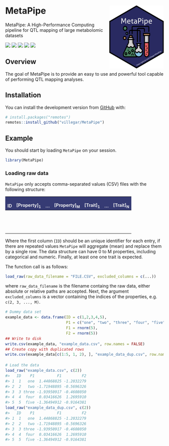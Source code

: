 
<!-- README.md is generated from README.Rmd. Please edit that file -->

<!-- Extra CSS -->

<style type="text/css">
p {
  margin-bottom: 0px !important;
}
</style>

<!-- Utilitary functions -->

<!-- /Library/Frameworks/R.framework/Versions/4.0/Resources/library/MetaPipe/images/metapipe.png -->

# MetaPipe <img src="https://raw.githubusercontent.com/villegar/MetaPipe/master/inst/images/metapipe.png" alt="metapipe-logo" align="right" height=200px/>

MetaPipe: A High-Performance Computing pipeline for QTL mapping of large
metabolomic datasets <!-- badges: start -->
<!-- [![Build Status](https://travis-ci.com/villegar/MetaPipe.svg?branch=master)](https://travis-ci.com/villegar/MetaPipe) -->
[![](https://travis-ci.com/villegar/MetaPipe.svg?branch=master)](https://travis-ci.com/villegar/MetaPipe)
[![](https://img.shields.io/badge/devel%20version-0.0.1-blue.svg)](https://github.com/villegar/MetaPipe)
[![](https://img.shields.io/github/languages/code-size/villegar/MetaPipe.svg)](https://github.com/villegar/MetaPipe)
[![](https://www.r-pkg.org/badges/version/MetaPipe?color=red)](https://cran.r-project.org/package=MetaPipe)
[![](https://codecov.io/gh/villegar/MetaPipe/branch/master/graph/badge.svg)](https://codecov.io/gh/villegar/MetaPipe)
<!-- [![Dependencies](https://tinyverse.netlify.com/badge/MetaPipe)](https://cran.r-project.org/package=MetaPipe) -->
<!-- [![CRAN checks](https://cranchecks.info/badges/summary/MetaPipe)](https://cran.r-project.org/web/checks/check_results_MetaPipe.html) -->

<!-- badges: end -->

## Overview

The goal of MetaPipe is to provide an easy to use and powerful tool
capable of performing QTL mapping analyses.
<!-- on metabolomics data. -->

## Installation

<!-- You can install the released version of MetaPipe from [CRAN](https://CRAN.R-project.org) with: -->

<!-- ``` r -->

<!-- install.packages("MetaPipe") -->

<!-- ``` -->

<!-- And the development version from [GitHub](https://github.com/) with: -->

You can install the development version from
[GitHub](https://github.com/) with:

``` r
# install.packages("remotes")
remotes::install_github("villegar/MetaPipe")
```

## Example

<!-- This is a basic example which shows you how to solve a common problem: -->

You should start by loading `MetaPipe` on your session.

``` r
library(MetaPipe)
```

### Loading raw data

`MetaPipe` only accepts comma-separated values (CSV) files with the
following
structure:

<table class="table table-striped table-hover" style="width: auto !important; margin-left: auto; margin-right: auto;">

<thead>

<tr>

<th style="text-align:center;color: #EEEEEE !important;background-color: #363B74 !important;vertical-align: middle;">

ID

</th>

<th style="text-align:center;color: #EEEEEE !important;background-color: #363B74 !important;vertical-align: middle;">

\[Property\]<sub>1</sub>

</th>

<th style="text-align:center;color: #EEEEEE !important;background-color: #363B74 !important;vertical-align: middle;">

…

</th>

<th style="text-align:center;color: #EEEEEE !important;background-color: #363B74 !important;vertical-align: middle;">

\[Property\]<sub>M</sub>

</th>

<th style="text-align:center;color: #EEEEEE !important;background-color: #363B74 !important;vertical-align: middle;">

\[Trait\]<sub>1</sub>

</th>

<th style="text-align:center;color: #EEEEEE !important;background-color: #363B74 !important;vertical-align: middle;">

…

</th>

<th style="text-align:center;color: #EEEEEE !important;background-color: #363B74 !important;vertical-align: middle;">

\[Trait\]<sub>N</sub>

</th>

</tr>

</thead>

<tbody>

<tr>

<td style="text-align:center;">

 

</td>

<td style="text-align:center;">

</td>

<td style="text-align:center;">

</td>

<td style="text-align:center;">

</td>

<td style="text-align:center;">

</td>

<td style="text-align:center;">

</td>

<td style="text-align:center;">

</td>

</tr>

<tr>

<td style="text-align:center;">

 

</td>

<td style="text-align:center;">

</td>

<td style="text-align:center;">

</td>

<td style="text-align:center;">

</td>

<td style="text-align:center;">

</td>

<td style="text-align:center;">

</td>

<td style="text-align:center;">

</td>

</tr>

</tbody>

</table>

Where the first column (`ID`) should be an unique identifier for each
entry, if there are repeated values `MetaPipe` will aggregate (mean) and
replace them by a single row. The data structure can have 0 to M
properties, including categorical and numeric. Finally, at least one one
trait is expected.

The function call is as follows:

``` r
load_raw(raw_data_filename = "FILE.CSV", excluded_columns = c(...))
```

where `raw_data_filename` is the filename containg the raw data, either
absolute or relative paths are accepted. Next, the argument
`excluded_columns` is a vector containing the indices of the properties,
e.g. `c(2, 3, ..., M)`.

``` r
# Dummy data set
example_data <- data.frame(ID = c(1,2,3,4,5),
                           P1 = c("one", "two", "three", "four", "five"), 
                           F1 = rnorm(5), 
                           F2 = rnorm(5))
## Write to disk
write.csv(example_data, "example_data.csv", row.names = FALSE)
## Create copy with duplicated rows
write.csv(example_data[c(1:5, 1, 2), ], "example_data_dup.csv", row.names = FALSE)

# Load the data
load_raw("example_data.csv", c(2))
#>   ID    P1          F1         F2
#> 1  1   one  1.44868825 -1.2032279
#> 2  2   two -1.71948895 -0.5696326
#> 3  3 three -1.93950917 -0.4608050
#> 4  4  four  0.03416626  1.2695910
#> 5  5  five -1.36494912 -0.9164381
load_raw("example_data_dup.csv", c(2))
#>   ID    P1          F1         F2
#> 1  1   one  1.44868825 -1.2032279
#> 2  2   two -1.71948895 -0.5696326
#> 3  3 three -1.93950917 -0.4608050
#> 4  4  four  0.03416626  1.2695910
#> 5  5  five -1.36494912 -0.9164381
```

<!-- What is special about using `README.Rmd` instead of just `README.md`? You can include R chunks like so: -->

<!-- ```{r cars} -->

<!-- summary(cars) -->

<!-- ``` -->

<!-- You'll still need to render `README.Rmd` regularly, to keep `README.md` up-to-date. -->

<!-- You can also embed plots, for example: -->

<!-- ```{r pressure, echo = FALSE} -->

<!-- plot(pressure) -->

<!-- ``` -->

<!-- In that case, don't forget to commit and push the resulting figure files, so they display on GitHub! -->
